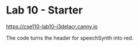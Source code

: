 # Lab 10 - Starter
https://cse110-lab10-j3delacr.canny.io

The code turns the header for speechSynth into red.
